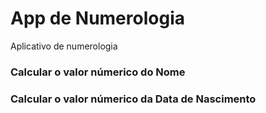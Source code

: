 # App de Numerologia

Aplicativo de numerologia

### Calcular o valor númerico do Nome

### Calcular o valor númerico da Data de Nascimento